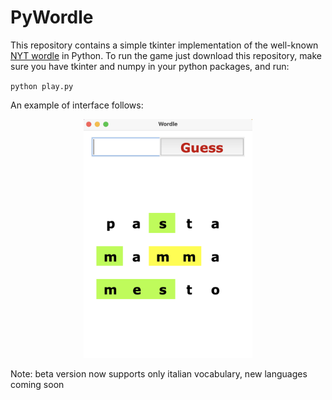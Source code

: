 # PyWordle
 
 This repository contains a simple tkinter implementation of the well-known [NYT wordle](https://www.nytimes.com/games/wordle/index.html) in Python.
 To run the game just download this repository, make sure you have tkinter and numpy in your python packages, and run:
 
 `python play.py`
 
An example of interface follows:

<p align="center"><img src="interface.png" width="270" /></p>

Note: beta version now supports only italian vocabulary, new languages coming soon
